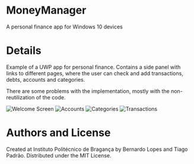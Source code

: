 # MoneyManager
A personal finance app for Windows 10 devices

# Details

Example of a UWP app for personal finance. Contains a side panel with links to different pages, where the user can check and add transactions, debts, accounts and categories.

There are some problems with the implementation, mostly with the non-reutilization of the code.

![Welcome Screen](http://i.imgur.com/BfHIvYH.png "Welcome Screen")
![Accounts](http://i.imgur.com/3D6c7dP.png "Accounts")
![Categories](http://i.imgur.com/77pfLlQ.png "Categories")
![Transactions](http://i.imgur.com/fy0E22e.png "Transactions")

# Authors and License

Created at Instituto Politécnico de Bragança by Bernardo Lopes and Tiago Padrão.
Distributed under the MIT License.
